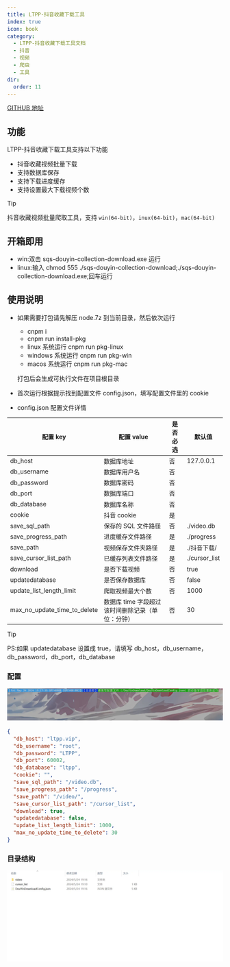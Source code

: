 ```yaml
---
title: LTPP-抖音收藏下载工具
index: true
icon: book
category:
  - LTPP-抖音收藏下载工具文档
  - 抖音
  - 视频
  - 爬虫
  - 工具
dir:
  order: 11
---
```


[GITHUB 地址](https://github.com/ltpp-universe/sqs-douyin-collection-download)

<Share colorful />
<Catalog />

## 功能

LTPP-抖音收藏下载工具支持以下功能

- 抖音收藏视频批量下载
- 支持数据库保存
- 支持下载进度缓存
- 支持设置最大下载视频个数

> [!tip]
> 抖音收藏视频批量爬取工具，支持 `win(64-bit)`，`inux(64-bit)`，`mac(64-bit)`

## 开箱即用

- win:双击 sqs-douyin-collection-download.exe 运行
- linux:输入 chmod 555 ./sqs-douyin-collection-download;./sqs-douyin-collection-download.exe;回车运行

## 使用说明

- 如果需要打包请先解压 node.7z 到当前目录，然后依次运行

  - cnpm i
  - cnpm run install-pkg
  - linux 系统运行 cnpm run pkg-linux
  - windows 系统运行 cnpm run pkg-win
  - macos 系统运行 cnpm run pkg-mac

  打包后会生成可执行文件在项目根目录

- 首次运行根据提示找到配置文件 config.json，填写配置文件里的 cookie

- config.json 配置文件详情

| 配置 key                     | 配置 value                                       | 是否必选 | 默认值        |
| ---------------------------- | ------------------------------------------------ | -------- | ------------- |
| db_host                      | 数据库地址                                       | 否       | 127.0.0.1     |
| db_username                  | 数据库用户名                                     | 否       |               |
| db_password                  | 数据库密码                                       | 否       |               |
| db_port                      | 数据库端口                                       | 否       |               |
| db_database                  | 数据库名称                                       | 否       |               |
| cookie                       | 抖音 cookie                                      | 是       |               |
| save_sql_path                | 保存的 SQL 文件路径                              | 否       | ./video.db    |
| save_progress_path           | 进度缓存文件路径                                 | 是       | ./progress    |
| save_path                    | 视频保存文件夹路径                               | 是       | ./抖音下载/   |
| save_cursor_list_path        | 已缓存列表文件路径                               | 是       | ./cursor_list |
| download                     | 是否下载视频                                     | 否       | true          |
| updatedatabase               | 是否保存数据库                                   | 否       | false         |
| update_list_length_limit     | 爬取视频最大个数                                 | 否       | 1000          |
| max_no_update_time_to_delete | 数据库 time 字段超过该时间删除记录（单位：分钟） | 否       | 30            |

> [!tip]
> PS:如果 updatedatabase 设置成 true，请填写 db_host，db_username，db_password，db_port，db_database

### 配置

![](markdown-images/image-1.png)

```json
{
  "db_host": "ltpp.vip",
  "db_username": "root",
  "db_password": "LTPP",
  "db_port": 60002,
  "db_database": "ltpp",
  "cookie": "",
  "save_sql_path": "/video.db",
  "save_progress_path": "/progress",
  "save_path": "/video/",
  "save_cursor_list_path": "/cursor_list",
  "download": true,
  "updatedatabase": false,
  "update_list_length_limit": 1000,
  "max_no_update_time_to_delete": 30
}
```

### 目录结构

![](markdown-images/image-2.png)

<Bottom />
